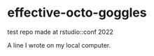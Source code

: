 # effective-octo-goggles
test repo made at rstudio::conf 2022

A line I wrote on my local computer.
